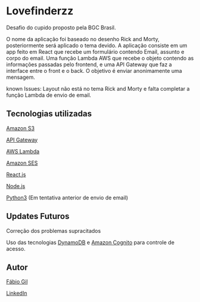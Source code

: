 # Lovefinderzz

Desafio do cupido proposto pela BGC Brasil.

O nome da aplicação foi baseado no desenho Rick and Morty, posteriormente será aplicado o tema devido. 
A aplicação consiste em um app feito em React que recebe um formulário contendo Email, assunto e corpo do email. Uma função Lambda AWS que recebe o objeto contendo as informações passadas pelo frontend, e uma API Gateway que faz a interface entre o front e o back. O objetivo é enviar anonimamente uma mensagem.


known Issues: Layout não está no tema Rick and Morty e falta completar a função Lambda de envio de email.

## Tecnologias utilizadas

[Amazon S3](https://docs.aws.amazon.com/pt_br/AmazonS3/latest/userguide/Welcome.html)

[API Gateway](https://docs.aws.amazon.com/pt_br/pt_br/apigateway/latest/developerguide/welcome.html)

[AWS Lambda](https://docs.aws.amazon.com/pt_br/pt_br/lambda/latest/dg/welcome.html)

[Amazon SES](https://docs.aws.amazon.com/pt_br/pt_br/ses/latest/dg/Welcome.html)

[React.js](https://pt-br.reactjs.org)

[Node.js](https://nodejs.org/en/)

[Python3](https://www.python.org) (Em tentativa anterior de envio de email)

## Updates Futuros

Correção dos problemas supracitados

Uso das tecnologias [DynamoDB](https://docs.aws.amazon.com/dynamodb/index.html) e [Amazon Cognito](https://aws.amazon.com/pt/cognito/) para controle de acesso. 

## Autor
[Fábio Gil](https://github.com/f-gil)

[LinkedIn](https://www.linkedin.com/in/fabiogilgomes/)
